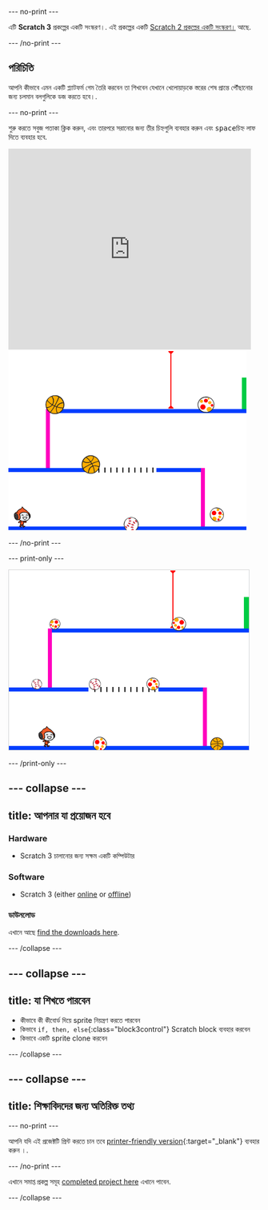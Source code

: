 --- no-print ---

এটি **Scratch 3** প্রকল্পের একটি সংস্করণ।. এই প্রকল্পের একটি [Scratch 2 প্রকল্পের একটি সংস্করণ।](https://projects.raspberrypi.org/bn-IN/projects/dodgeball-scratch2) আছে.

--- /no-print ---

## পরিচিতি

আপনি কীভাবে এমন একটি প্ল্যাটফর্ম গেম তৈরি করবেন তা শিখবেন যেখানে খেলোয়াড়কে স্তরের শেষ প্রান্তে পৌঁছানোর জন্য চলমান বলগুলিকে ডজ করতে হবে।.

--- no-print ---

শুরু করতে সবুজ পতাকা ক্লিক করুন, এবং তারপরে সরানোর জন্য তীর চিহ্নগুলি ব্যবহার করুন এবং <kbd>space</kbd>চিহ্ন লাফ দিতে ব্যবহার হবে.

<div class="scratch-preview">
  <iframe allowtransparency="true" width="485" height="402" src="https://scratch.mit.edu/projects/embed/251809924/?autostart=false" frameborder="0" scrolling="no"></iframe>
  <img src="images/dodge-final.png">
</div>

--- /no-print ---

--- print-only ---

![dodgeball game being played](images/dodgeball-showcase.png)

--- /print-only ---

--- collapse ---
---
title: আপনার যা প্রয়োজন হবে
---
### Hardware

+ Scratch 3 চালানোর জন্য সক্ষম একটি কম্পিউটার

### Software

+ Scratch 3 (either [online](https://scratch.mit.edu/projects/editor/) or [offline](https://scratch.mit.edu/download/))

### ডাউনলোড

এখানে আছে [find the downloads here](http://rpf.io/p/bn-IN/dodgeball-go).

--- /collapse ---

--- collapse ---
---
title: যা শিখতে পারবেন
---
+ কীভাবে কী কীবোর্ড দিয়ে sprite নিয়ন্ত্রণ করতে পারবেন
+ কিভাবে `if, then, else`{:class="block3control"} Scratch block ব্যবহার করবেন
+ কিভাবে একটি sprite clone করবেন

--- /collapse ---

--- collapse ---
---
title: শিক্ষাবিদদের জন্য অতিরিক্ত তথ্য
---
--- no-print ---

আপনি যদি এই প্রজেক্টটি প্রিন্ট করতে চান তবে [printer-friendly version](https://projects.raspberrypi.org/bn-IN/projects/dodgeball/print){:target="_blank"} ব্যবহার করুন ।.

--- /no-print ---

এখানে সমাপ্ত প্রকল্প সমূহ [completed project here](http://rpf.io/p/bn-IN/dodgeball-get) এখানে পাবেন.

--- /collapse ---